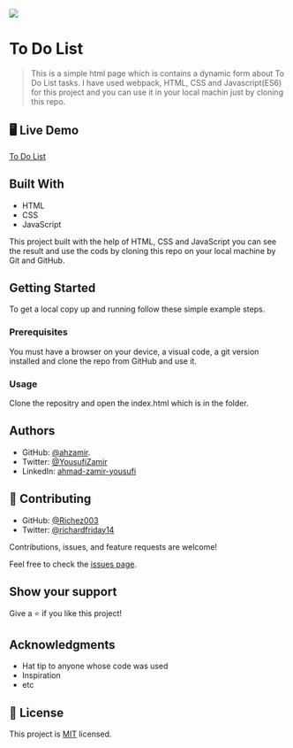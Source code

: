 ![](https://img.shields.io/badge/Microverse-blueviolet)

# To Do List

> This is a simple html page which is contains a dynamic form about To Do List tasks. I have used webpack, HTML, CSS and Javascript(ES6) for this project and you can use it in your local machin just by cloning this repo.


## 🖥️ Live Demo

[To Do List](https://ahzamir.github.io/To-do-list/)

## Built With

- HTML
- CSS
- JavaScript

This project built with the help of HTML, CSS and JavaScript you can see the result and use the cods by cloning this repo on your local machine by Git and GitHub.

## Getting Started

To get a local copy up and running follow these simple example steps.

### Prerequisites

You must have a browser on your device, a visual code, a git version installed and clone the repo from GitHub and use it.

### Usage

Clone the repositry and open the index.html which is in the folder.

## Authors

- GitHub: [@ahzamir](https://github.com/ahzamir).
- Twitter: [@YousufiZamir](https://twitter.com/YousufiZamir)
- LinkedIn: [ahmad-zamir-yousufi](https://www.linkedin.com/in/ahmad-zamir-yousufi-70603317b/)


## 🤝 Contributing
- GitHub: [@Richez003](https://github.com/Richez003)
- Twitter: [@richardfriday14](https://twitter.com/richardfriday14)

Contributions, issues, and feature requests are welcome!

Feel free to check the [issues page](../../issues/).

## Show your support

Give a ⭐️ if you like this project!

## Acknowledgments

- Hat tip to anyone whose code was used
- Inspiration
- etc

## 📝 License

This project is [MIT](./MIT.md) licensed.
